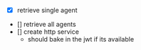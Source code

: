 - [x] retrieve single agent
- [] retrieve all agents
- [] create http service
    - should bake in the jwt if its available